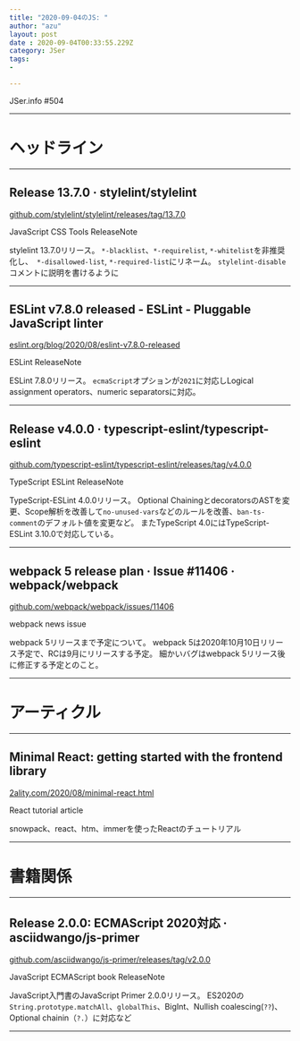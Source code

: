 ```yaml
---
title: "2020-09-04のJS: "
author: "azu"
layout: post
date : 2020-09-04T00:33:55.229Z
category: JSer
tags:
-

---
```


JSer.info #504

----

<h1 class="site-genre">ヘッドライン</h1>

----

## Release 13.7.0 · stylelint/stylelint
[github.com/stylelint/stylelint/releases/tag/13.7.0](https://github.com/stylelint/stylelint/releases/tag/13.7.0 "Release 13.7.0 · stylelint/stylelint")
<p class="jser-tags jser-tag-icon"><span class="jser-tag">JavaScript</span> <span class="jser-tag">CSS</span> <span class="jser-tag">Tools</span> <span class="jser-tag">ReleaseNote</span></p>

stylelint 13.7.0リリース。
`*-blacklist`、`*-requirelist`, `*-whitelist`を非推奨化し、` *-disallowed-list`, `*-required-list`にリネーム。
`stylelint-disable`コメントに説明を書けるように


----

## ESLint v7.8.0 released - ESLint - Pluggable JavaScript linter
[eslint.org/blog/2020/08/eslint-v7.8.0-released](https://eslint.org/blog/2020/08/eslint-v7.8.0-released "ESLint v7.8.0 released - ESLint - Pluggable JavaScript linter")
<p class="jser-tags jser-tag-icon"><span class="jser-tag">ESLint</span> <span class="jser-tag">ReleaseNote</span></p>

ESLint 7.8.0リリース。
`ecmaScript`オプションが`2021`に対応しLogical assignment operators、numeric separatorsに対応。


----

## Release v4.0.0 · typescript-eslint/typescript-eslint
[github.com/typescript-eslint/typescript-eslint/releases/tag/v4.0.0](https://github.com/typescript-eslint/typescript-eslint/releases/tag/v4.0.0 "Release v4.0.0 · typescript-eslint/typescript-eslint")
<p class="jser-tags jser-tag-icon"><span class="jser-tag">TypeScript</span> <span class="jser-tag">ESLint</span> <span class="jser-tag">ReleaseNote</span></p>

TypeScript-ESLint 4.0.0リリース。
Optional ChainingとdecoratorsのASTを変更、Scope解析を改善して`no-unused-vars`などのルールを改善、`ban-ts-comment`のデフォルト値を変更など。
またTypeScript 4.0にはTypeScript-ESLint 3.10.0で対応している。


----

## webpack 5 release plan · Issue #11406 · webpack/webpack
[github.com/webpack/webpack/issues/11406](https://github.com/webpack/webpack/issues/11406 "webpack 5 release plan · Issue #11406 · webpack/webpack")
<p class="jser-tags jser-tag-icon"><span class="jser-tag">webpack</span> <span class="jser-tag">news</span> <span class="jser-tag">issue</span></p>

webpack 5リリースまで予定について。
webpack 5は2020年10月10日リリース予定で、RCは9月にリリースする予定。
細かいバグはwebpack 5リリース後に修正する予定とのこと。


----
<h1 class="site-genre">アーティクル</h1>

----

## Minimal React: getting started with the frontend library
[2ality.com/2020/08/minimal-react.html](https://2ality.com/2020/08/minimal-react.html "Minimal React: getting started with the frontend library")
<p class="jser-tags jser-tag-icon"><span class="jser-tag">React</span> <span class="jser-tag">tutorial</span> <span class="jser-tag">article</span></p>

snowpack、react、htm、immerを使ったReactのチュートリアル


----
<h1 class="site-genre">書籍関係</h1>

----

## Release 2.0.0: ECMAScript 2020対応 · asciidwango/js-primer
[github.com/asciidwango/js-primer/releases/tag/v2.0.0](https://github.com/asciidwango/js-primer/releases/tag/v2.0.0 "Release 2.0.0: ECMAScript 2020対応 · asciidwango/js-primer")
<p class="jser-tags jser-tag-icon"><span class="jser-tag">JavaScript</span> <span class="jser-tag">ECMAScript</span> <span class="jser-tag">book</span> <span class="jser-tag">ReleaseNote</span></p>

JavaScript入門書のJavaScript Primer 2.0.0リリース。
ES2020の`String.prototype.matchAll`、`globalThis`、BigInt、Nullish coalescing(`??`)、Optional chainin（`?.`）に対応など


----
